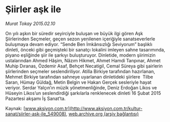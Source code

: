 # Şiirler aşk ile

*Murat Tokay 2015.02.10*

<div class="pNewsDetailMainContent" itemprop="articleBody">
 <p>
  On yılı aşkın bir süredir seyirciyle buluşan ve büyük ilgi gören Aşk Şiirlerinden Seçmeler, geçen sezon yenilenen içeriğiyle sanatseverlerle buluşmaya devam ediyor. “Sende Ben İmkânsızlığı Seviyorum” başlıklı dinleti, önceki gibi geçmişteki bir sanatçı lokalini imleyen sahne tasarımında, piyano eşliğinde şiir ile şarkıyı buluşturuyor. Dinletide, modern şiirimizin ustalarından Ahmed Hâşim, Nâzım Hikmet, Ahmet Hamdi Tanpınar, Ahmet Muhip Dıranas, Özdemir Asaf, Behçet Necatigil, Cemal Süreya gibi şairlerin şiirlerinden seçmeler seslendiriliyor. Atilla Birkiye tarafından hazırlanan, Mehmet Birkiye tarafından sahneye uyarlanan dinletideki şiirlere  Tilbe Saran, Hümay Güldağ, Metin Belgin ve Hakan Gerçek sesleriyle hayat veriyor. Serdar Yalçın’ın müzik yönetmenliğinde, Deniz Erdoğan Likos ve Hüseyin Likos’un seslendirdiği şarkılarla renklenecek dinleti 16 Şubat 2015 Pazartesi akşamı İş Sanat’ta.
 </p>
</div>


Kaynak: [www.aksiyon.com.tr](http://www.aksiyon.com.tr/kultur-sanat/siirler-ask-ile_549008), [web.archive.org (arşiv bağlantısı)](http://web.archive.org/web/20150729103139/http://www.aksiyon.com.tr/kultur-sanat/siirler-ask-ile_549008)
